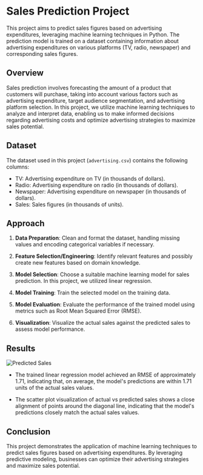 # Sales Prediction Project

This project aims to predict sales figures based on advertising expenditures, leveraging machine learning techniques in Python. The prediction model is trained on a dataset containing information about advertising expenditures on various platforms (TV, radio, newspaper) and corresponding sales figures.

## Overview

Sales prediction involves forecasting the amount of a product that customers will purchase, taking into account various factors such as advertising expenditure, target audience segmentation, and advertising platform selection. In this project, we utilize machine learning techniques to analyze and interpret data, enabling us to make informed decisions regarding advertising costs and optimize advertising strategies to maximize sales potential.

## Dataset

The dataset used in this project (`advertising.csv`) contains the following columns:

- TV: Advertising expenditure on TV (in thousands of dollars).
- Radio: Advertising expenditure on radio (in thousands of dollars).
- Newspaper: Advertising expenditure on newspaper (in thousands of dollars).
- Sales: Sales figures (in thousands of units).

## Approach

1. **Data Preparation**: Clean and format the dataset, handling missing values and encoding categorical variables if necessary.

2. **Feature Selection/Engineering**: Identify relevant features and possibly create new features based on domain knowledge.

3. **Model Selection**: Choose a suitable machine learning model for sales prediction. In this project, we utilized linear regression.

4. **Model Training**: Train the selected model on the training data.

5. **Model Evaluation**: Evaluate the performance of the trained model using metrics such as Root Mean Squared Error (RMSE).

6. **Visualization**: Visualize the actual sales against the predicted sales to assess model performance.

## Results
![Predicted Sales](/CODSOFT_DS_Task-04/assets/Predicted%20Sales.png)
- The trained linear regression model achieved an RMSE of approximately 1.71, indicating that, on average, the model's predictions are within 1.71 units of the actual sales values.

- The scatter plot visualization of actual vs predicted sales shows a close alignment of points around the diagonal line, indicating that the model's predictions closely match the actual sales values.

## Conclusion

This project demonstrates the application of machine learning techniques to predict sales figures based on advertising expenditures. By leveraging predictive modeling, businesses can optimize their advertising strategies and maximize sales potential.